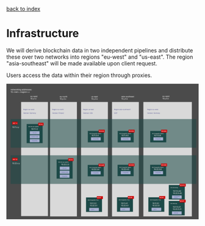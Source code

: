 [back to index](README.md)


# Infrastructure

We will derive blockchain data in two independent pipelines and distribute these over two networks into regions "eu-west" and "us-east".
The region "asia-southeast" will be made available upon client request.

Users access the data within their region through proxies.


![overview infrastructure](img/BCA_CE_network_instances.png)

